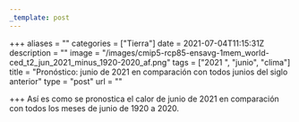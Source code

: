 ```yaml
---
_template: post
---
```





+++
aliases = ""
categories = ["Tierra"]
date = 2021-07-04T11:15:31Z
description = ""
image = "/images/cmip5-rcp85-ensavg-1mem_world-ced_t2_jun_2021_minus_1920-2020_af.png"
tags = ["2021 ", "junio", "clima"]
title = "Pronóstico: junio de 2021 en comparación con todos junios del siglo anterior"
type = "post"
url = ""

+++
Así es como se pronostica el calor de junio de 2021 en comparación con todos los meses de junio de 1920 a 2020.
